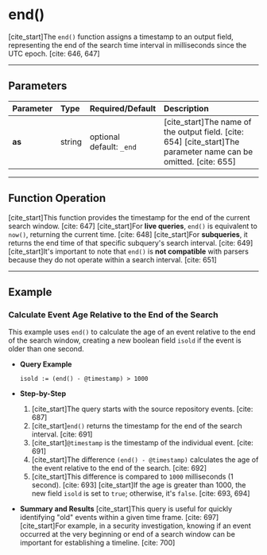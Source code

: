 # end()

[cite_start]The `end()` function assigns a timestamp to an output field, representing the end of the search time interval in milliseconds since the UTC epoch. [cite: 646, 647]

***

## Parameters

| Parameter | Type | Required/Default | Description |
| :--- | :--- | :--- | :--- |
| **as** | string | optional <br> default: `_end` | [cite_start]The name of the output field. [cite: 654] [cite_start]The parameter name can be omitted. [cite: 655] |

***

## Function Operation

[cite_start]This function provides the timestamp for the end of the current search window. [cite: 647] [cite_start]For **live queries**, `end()` is equivalent to `now()`, returning the current time. [cite: 648] [cite_start]For **subqueries**, it returns the end time of that specific subquery's search interval. [cite: 649] [cite_start]It's important to note that `end()` is **not compatible** with parsers because they do not operate within a search interval. [cite: 651]

***

## Example

### Calculate Event Age Relative to the End of the Search

This example uses `end()` to calculate the age of an event relative to the end of the search window, creating a new boolean field `isold` if the event is older than one second.

* **Query Example**
    ```
    isold := (end() - @timestamp) > 1000
    ```

* **Step-by-Step**
    1.  [cite_start]The query starts with the source repository events. [cite: 687]
    2.  [cite_start]`end()` returns the timestamp for the end of the search interval. [cite: 691]
    3.  [cite_start]`@timestamp` is the timestamp of the individual event. [cite: 691]
    4.  [cite_start]The difference `(end() - @timestamp)` calculates the age of the event relative to the end of the search. [cite: 692]
    5.  [cite_start]This difference is compared to `1000` milliseconds (1 second). [cite: 693] [cite_start]If the age is greater than 1000, the new field `isold` is set to `true`; otherwise, it's `false`. [cite: 693, 694]

* **Summary and Results**
    [cite_start]This query is useful for quickly identifying "old" events within a given time frame. [cite: 697] [cite_start]For example, in a security investigation, knowing if an event occurred at the very beginning or end of a search window can be important for establishing a timeline. [cite: 700]
